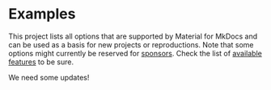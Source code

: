 # Examples

This project lists all options that are supported by Material for MkDocs and
can be used as a basis for new projects or reproductions. Note that some options
might currently be reserved for [sponsors]. Check the list of [available features]
to be sure.

  [sponsors]: https://squidfunk.github.io/mkdocs-material/insiders/
  [available features]: https://squidfunk.github.io/mkdocs-material/insiders/#whats-in-for-me

We need some updates!
